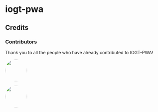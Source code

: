 # iogt-pwa


## Credits


### Contributors

Thank you to all the people who have already contributed to IOGT-PWA!

<a href="graphs/contributors"><img src="https://avatars1.githubusercontent.com/u/650760?v=3&s=400" width=70 style="border-radius: 50%;"></a>

<a href="graphs/contributors"><img src="https://avatars1.githubusercontent.com/u/650760?v=3&s=400" width=70 style="border-radius: 50%;"></a>

